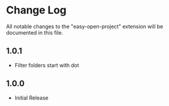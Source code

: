 # Change Log

All notable changes to the "easy-open-project" extension will be documented in this file.

## 1.0.1

- Filter folders start with dot

## 1.0.0

- Initial Release
